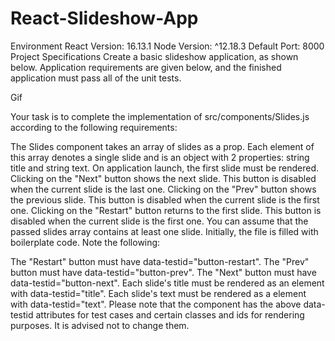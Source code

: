 # React-Slideshow-App

Environment
React Version: 16.13.1
Node Version: ^12.18.3
Default Port: 8000
Project Specifications
Create a basic slideshow application, as shown below. Application requirements are given below, and the finished application must pass all of the unit tests.

Gif

Your task is to complete the implementation of src/components/Slides.js according to the following requirements:

The Slides component takes an array of slides as a prop. Each element of this array denotes a single slide and is an object with 2 properties: string title and string text.
On application launch, the first slide must be rendered.
Clicking on the "Next" button shows the next slide. This button is disabled when the current slide is the last one.
Clicking on the "Prev" button shows the previous slide. This button is disabled when the current slide is the first one.
Clicking on the "Restart" button returns to the first slide. This button is disabled when the current slide is the first one.
You can assume that the passed slides array contains at least one slide.
Initially, the file is filled with boilerplate code. Note the following:

The "Restart" button must have data-testid="button-restart".
The "Prev" button must have data-testid="button-prev".
The "Next" button must have data-testid="button-next".
Each slide's title must be rendered as an element with data-testid="title".
Each slide's text must be rendered as a element with data-testid="text".
Please note that the component has the above data-testid attributes for test cases and certain classes and ids for rendering purposes. It is advised not to change them.




